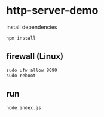 # http-server-demo

install dependencies

```
npm install
```

## firewall (Linux)

```
sudo ufw allow 8090
sudo reboot
```

## run

```
node index.js
```
